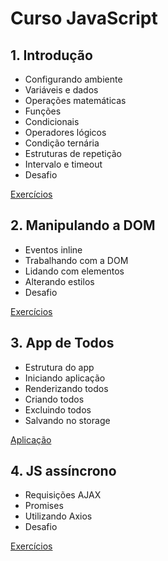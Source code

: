 # Curso JavaScript

## 1. Introdução

- Configurando ambiente
- Variáveis e dados
- Operações matemáticas
- Funções
- Condicionais
- Operadores lógicos
- Condição ternária
- Estruturas de repetição
- Intervalo e timeout
- Desafio

[Exercícios](Introdução/README.md)

## 2. Manipulando a DOM
- Eventos inline
- Trabalhando com a DOM
- Lidando com elementos
- Alterando estilos
- Desafio

[Exercícios](Manipulando-a-DOM/README.md)

## 3. App de Todos
- Estrutura do app
- Iniciando aplicação
- Renderizando todos
- Criando todos
- Excluindo todos
- Salvando no storage

[Aplicação](App-de-Todos/todos.js)

## 4. JS assíncrono
- Requisições AJAX
- Promises
- Utilizando Axios
- Desafio

[Exercícios](JS-assíncrono/README.md)